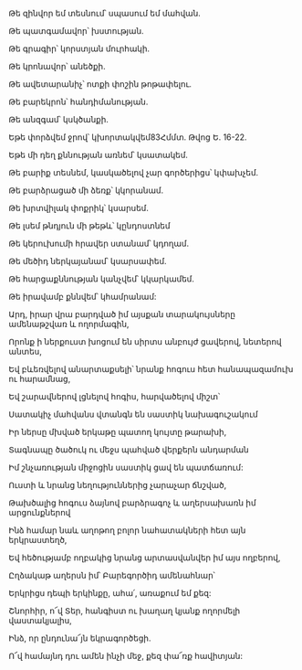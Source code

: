 Թե զինվոր եմ տեսնում՝ սպասում եմ մահվան.

Թե պատգամավոր՝ խստության.

Թե գրագիր՝ կորստյան մուրհակի.

Թե կրոնավոր՝ անեծքի.

Թե ավետարանիչ՝ ոտքի փոշին թոթափելու.

Թե բարեկրոն՝ հանդիմանության.

Թե անզգամ՝ կսկծանքի.

Եթե փորձվեմ ջրով՝ կխորտակվեմ83Հմմտ. Թվոց Ե. 16-22.

Եթե մի դեղ քննության առնեմ՝ կսատակեմ.

Թե բարիք տեսնեմ, կասկածելով չար գործերիցս՝ կփախչեմ.

Թե բարձրացած մի ձեռք՝ կկորանամ.

Թե խրտվիլակ փոքրիկ՝ կսարսեմ.

Թե լսեմ թնդյուն մի թեթև՝ կընդոստնեմ

Թե կերուխումի հրավեր ստանամ՝ կդողամ.

Թե մեծիդ ներկայանամ՝ կսարսափեմ.

Թե հարցաքննության կանչվեմ՝ կկարկամեմ.

Թե իրավամբ քննվեմ՝ կհամրանամ:

Արդ, իրար վրա բարդված իմ այսքան տարակույսները ամենաթշվառ և ողորմագին,

Որոնք ի ներքուստ խոցում են սիրտս անբույժ ցավերով, նետերով անտես,

Եվ բևեռվելով անարտաքսելի՝ նրանք հոգուս հետ հանապազամուխ ու հարամնաց,

Եվ շարավներով լցնելով հոգիս, հարվածելով միշտ՝

Սատակիչ մահվանս վտանգն են սաստիկ նախագուշակում

Իր ներսը մխված երկաթը պատող կույտը թարախի,

Տագնապը ծածուկ ու մեջս պահված վերքերն անդարման

Իմ շնչառության միջոցին սաստիկ ցավ են պատճառում:

Ուստի և նրանց նեղություններից չարաչար ճնշված,

Թախծալից հոգուս ձայնով բարձրագոչ և աղերսախառն իմ արցունքներով

Ինձ համար նաև աղոթող բոլոր նահատակների հետ այն երկրաստեղծ,

Եվ հեծությամբ ողբակից նրանց արտասվանվեր իմ այս ողբերով,

Ըղձակաթ աղերսն իմ՝ Բարեգործիդ ամենահնար՝

Երկրիցս դեպի երկինքը, ահա՛, առաքում եմ քեզ:

Շնորհիր, ո՜վ Տեր, հանգիստ ու խաղաղ կյանք ողորմելի վաստակյալիս,

Ինձ, որ ընդունա՜յն եկրագործեցի.

Ո՜վ համայնդ դու ամեն ինչի մեջ, քեզ փա՜ռք հավիտյան:
